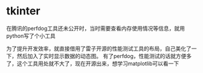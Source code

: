 # tkinter
在腾讯的perfdog工具还未公开时，当时需要查看内存使用情况等信息，就用python写了个小工具

为了提升开发效率，就直接借用了雷子开源的性能测试工具的布局，自己美化了一下，然后加入了实时显示数据的动态图。
有了perfdog，性能测试的话就方便多了，这个工具用处就不大了，现在开源出来，想学习matplotlib可以看一下
